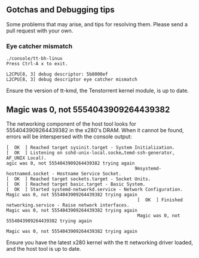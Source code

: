 ## Gotchas and Debugging tips

Some problems that may arise, and tips for resolving them. Please send a pull
request with your own.

### Eye catcher mismatch

```
./console/tt-bh-linux
Press Ctrl-A x to exit.

L2CPU[8, 3] debug descriptor: 5b8000ef
L2CPU[8, 3] debug descriptor eye catcher mismatch
```

Ensure the version of tt-kmd, the Tenstorrent kernel module, is up to date.

## Magic was 0, not 5554043909264439382

The networking component of the host tool looks for 5554043909264439382 in the
x280's DRAM. When it cannot be found, errors will be interspersed with the
console output:

```
[  OK  ] Reached target sysinit.target - System Initialization.
[  OK  ] Listening on sshd-unix-local.socke…temd-ssh-generator, AF_UNIX Local).
agic was 0, not 5554043909264439382 trying again
                                                9msystemd-hostnamed.socket - Hostname Service Socket.
[  OK  ] Reached target sockets.target - Socket Units.
[  OK  ] Reached target basic.target - Basic System.
[  OK  ] Started systemd-networkd.service - Network Configuration.
Magic was 0, not 5554043909264439382 trying again
                                                 [  OK  ] Finished networking.service - Raise network interfaces.
Magic was 0, not 5554043909264439382 trying again
                                                 Magic was 0, not 5554043909264439382 trying again
                                                                                                  Magic was 0, not 5554043909264439382 trying again
```

Ensure you have the latest x280 kernel with the tt networking driver loaded,
and the host tool is up to date.
